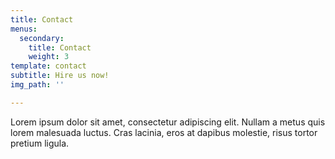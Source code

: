 ```yaml
---
title: Contact
menus:
  secondary:
    title: Contact
    weight: 3
template: contact
subtitle: Hire us now!
img_path: ''

---
```

Lorem ipsum dolor sit amet, consectetur adipiscing elit. Nullam a metus quis lorem malesuada luctus. Cras lacinia, eros at dapibus molestie, risus tortor pretium ligula.